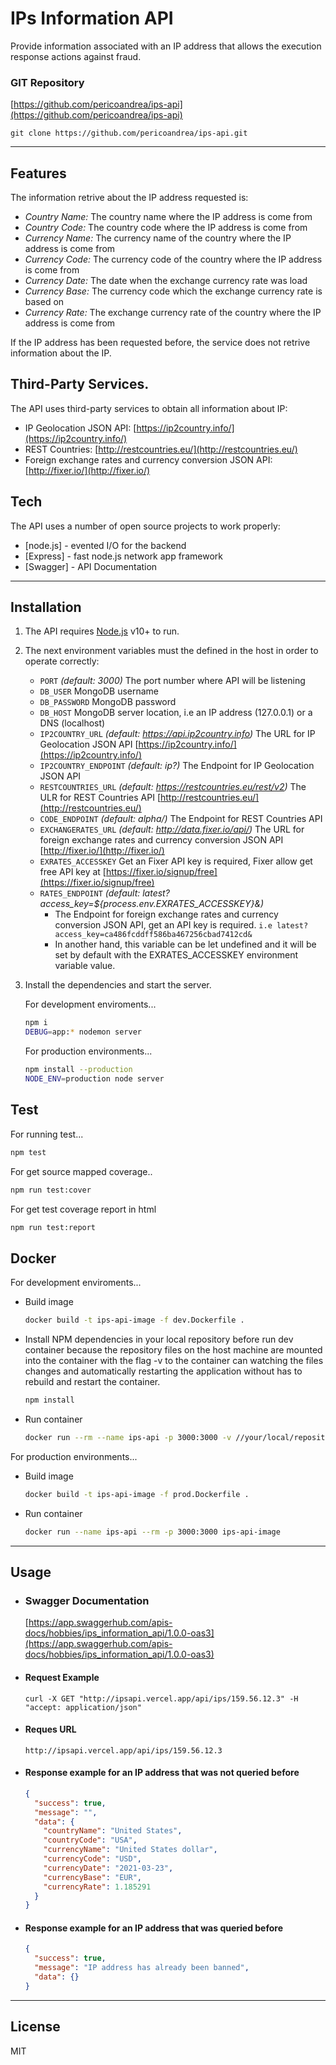 # IPs Information API
Provide information associated with an IP address that allows the execution response actions against fraud.

### GIT Repository
[https://github.com/pericoandrea/ips-api](https://github.com/pericoandrea/ips-api)
```ssh
git clone https://github.com/pericoandrea/ips-api.git
```
------------
## Features
The information retrive about the  IP address requested is:
- *Country Name:* The country name where the IP address is come from
- *Country Code:* The country code where the IP address is come from
- *Currency Name:* The currency name of the country where the IP address is come from
- *Currency Code:* The currency code of the country where the IP address is come from
- *Currency Date:* The date when the exchange currency rate was load
- *Currency Base:* The currency code which the exchange currency rate is based on
- *Currency Rate:* The exchange currency rate of the country where the IP address is come from

If the IP address has been requested before, the service does not retrive information about the IP.

## Third-Party Services.
The API uses third-party services to obtain all information about IP:
- IP Geolocation JSON API: [https://ip2country.info/](https://ip2country.info/)
- REST Countries: [http://restcountries.eu/](http://restcountries.eu/)
- Foreign exchange rates and currency conversion JSON API: [http://fixer.io/](http://fixer.io/)

## Tech
The API uses a number of open source projects to work properly:
- [node.js] - evented I/O for the backend
- [Express] - fast node.js network app framework
- [Swagger] - API Documentation
------------
## Installation
1. The API requires [Node.js](https://nodejs.org/) v10+ to run.

2. The next environment variables must the defined in the host in order to     operate correctly:
    - `PORT` *(default: 3000)*
      The port number where API will be listening
    - `DB_USER`
      MongoDB username
    - `DB_PASSWORD`
      MongoDB password
    - `DB_HOST`
      MongoDB server location, i.e an IP address (127.0.0.1) or a DNS (localhost)
    - `IP2COUNTRY_URL` *(default: https://api.ip2country.info)* 
      The URL for IP Geolocation JSON API [https://ip2country.info/](https://ip2country.info/)
    - `IP2COUNTRY_ENDPOINT` *(default: ip?)*
      The Endpoint for IP Geolocation JSON API
    - `RESTCOUNTRIES_URL` *(default: https://restcountries.eu/rest/v2)*
      The ULR for REST Countries API [http://restcountries.eu/](http://restcountries.eu/)
    - `CODE_ENDPOINT` *(default: alpha/)*
      The Endpoint for REST Countries API
    - `EXCHANGERATES_URL` *(default: http://data.fixer.io/api/)*
      The URL for foreign exchange rates and currency conversion JSON API [http://fixer.io/](http://fixer.io/)
    - `EXRATES_ACCESSKEY` Get an Fixer API key is required, Fixer allow get free API key at [https://fixer.io/signup/free](https://fixer.io/signup/free)
    - `RATES_ENDPOINT` *(default: latest?access_key=${process.env.EXRATES_ACCESSKEY}&)*
      - The Endpoint for foreign exchange rates and currency conversion JSON API, get an API key is required. `i.e latest?access_key=ca486fcddff586ba467256cbad7412cd&`
      - In another hand, this variable can be let undefined and it will be set by default with the EXRATES_ACCESSKEY environment variable value.

3. Install the dependencies  and start the server.

    For development enviroments...
      ```sh
      npm i
      DEBUG=app:* nodemon server
      ```
    For production environments...
      ```sh
      npm install --production
      NODE_ENV=production node server
      ```

## Test
For running test...
```sh
npm test
```

For get source mapped coverage..
```sh
npm run test:cover
```

For get test coverage report in html
```sh
npm run test:report
```

## Docker
For development enviroments...

* Build image
  ```sh
  docker build -t ips-api-image -f dev.Dockerfile .
  ```

* Install NPM dependencies in your local repository before run dev container because the repository files on the host machine are mounted into the container with the flag -v to the container can watching the files changes and automatically restarting the application without has to rebuild and restart the container.
  ```sh
  npm install
  ```
* Run container
  ```sh
  docker run --rm --name ips-api -p 3000:3000 -v //your/local/repository/path://usr/src ips-api-image
  ```

For production environments...
* Build image
  ```sh
  docker build -t ips-api-image -f prod.Dockerfile .
  ```
* Run container
  ```sh
  docker run --name ips-api --rm -p 3000:3000 ips-api-image
  ```
------------
## Usage

* ### Swagger Documentation
  [https://app.swaggerhub.com/apis-docs/hobbies/ips_information_api/1.0.0-oas3](https://app.swaggerhub.com/apis-docs/hobbies/ips_information_api/1.0.0-oas3)
* #### Request Example
  ```
  curl -X GET "http://ipsapi.vercel.app/api/ips/159.56.12.3" -H  "accept: application/json"
  ```
* #### Reques URL
  ```
  http://ipsapi.vercel.app/api/ips/159.56.12.3
  ```
* #### Response example for an IP address that was not queried before
  ```json
  {
    "success": true,
    "message": "",
    "data": {
      "countryName": "United States",
      "countryCode": "USA",
      "currencyName": "United States dollar",
      "currencyCode": "USD",
      "currencyDate": "2021-03-23",
      "currencyBase": "EUR",
      "currencyRate": 1.185291
    }
  }
  ```
* #### Response example for an IP address that was queried before
  ```json
  {
    "success": true,
    "message": "IP address has already been banned",
    "data": {}
  }
  ```

------------
## License
MIT